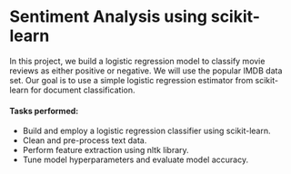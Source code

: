 # Sentiment Analysis using scikit-learn
In this project, we build a logistic regression model to classify movie reviews as either positive or negative. We will use the popular IMDB data set. Our goal is to use a simple logistic regression estimator from scikit-learn for document classification.
#### Tasks performed:
* Build and employ a logistic regression classifier using scikit-learn.
* Clean and pre-process text data.
* Perform feature extraction using nltk library.
* Tune model hyperparameters and evaluate model accuracy.
